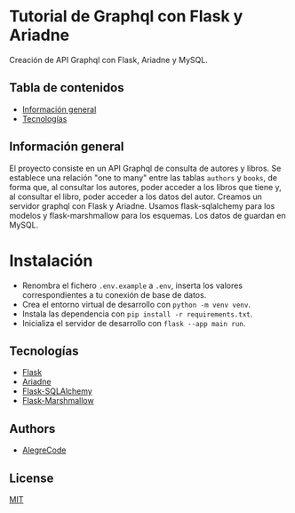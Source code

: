 
# Tutorial de Graphql con Flask y Ariadne

Creación de API Graphql con Flask, Ariadne y MySQL.


## Tabla de contenidos

* [Información general](#información-general)
* [Tecnologías](#tecnologías)


## Información general

El proyecto consiste en un API Graphql de consulta de autores y libros. Se establece una relación "one to many" entre las tablas `authors` y `books`, de forma
que, al consultar los autores, poder acceder a los libros que tiene y, al consultar el libro, poder acceder a los datos del autor.
Creamos un servidor graphql con Flask y Ariadne. Usamos flask-sqlalchemy para los modelos y flask-marshmallow para los esquemas. Los datos de guardan en MySQL.

# Instalación

- Renombra el fichero `.env.example` a `.env`, inserta los valores correspondientes a tu conexión de base de datos.
- Crea el entorno virtual de desarrollo con `python -m venv venv`.
- Instala las dependencia con `pip install -r requirements.txt`.
- Inicializa el servidor de desarrollo con `flask --app main run`.


## Tecnologías

* [Flask](https://flask.palletsprojects.com/en/2.2.x/)
* [Ariadne](https://ariadnegraphql.org/)
* [Flask-SQLAlchemy](https://flask-sqlalchemy.palletsprojects.com/en/3.0.x/)
* [Flask-Marshmallow](https://flask-marshmallow.readthedocs.io/en/latest/)

## Authors

- [AlegreCode](https://github.com/AlegreCode)


## License

[MIT](https://choosealicense.com/licenses/mit/)


